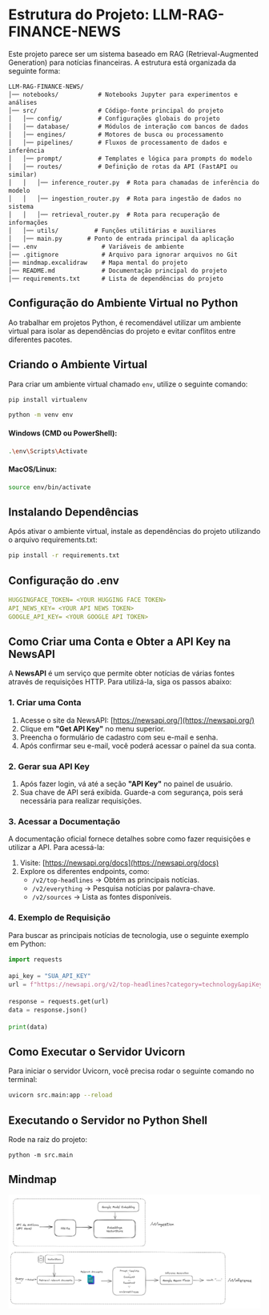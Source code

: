 
# Estrutura do Projeto: LLM-RAG-FINANCE-NEWS

Este projeto parece ser um sistema baseado em RAG (Retrieval-Augmented Generation) para notícias financeiras. A estrutura está organizada da seguinte forma:

```plaintext
LLM-RAG-FINANCE-NEWS/
│── notebooks/           # Notebooks Jupyter para experimentos e análises
│── src/                 # Código-fonte principal do projeto
│   │── config/          # Configurações globais do projeto
│   │── database/        # Módulos de interação com bancos de dados
│   │── engines/         # Motores de busca ou processamento
│   │── pipelines/       # Fluxos de processamento de dados e inferência
│   │── prompt/          # Templates e lógica para prompts do modelo
│   │── routes/          # Definição de rotas da API (FastAPI ou similar)
│   │   │── inference_router.py  # Rota para chamadas de inferência do modelo
│   │   │── ingestion_router.py  # Rota para ingestão de dados no sistema
│   │   │── retrieval_router.py  # Rota para recuperação de informações
│   │── utils/          # Funções utilitárias e auxiliares
│   │── main.py       # Ponto de entrada principal da aplicação
│── .env                  # Variáveis de ambiente
│── .gitignore            # Arquivo para ignorar arquivos no Git
│── mindmap.excalidraw    # Mapa mental do projeto
│── README.md             # Documentação principal do projeto
│── requirements.txt      # Lista de dependências do projeto
```

## Configuração do Ambiente Virtual no Python  

Ao trabalhar em projetos Python, é recomendável utilizar um ambiente virtual para isolar as dependências do projeto e evitar conflitos entre diferentes pacotes.  

## Criando o Ambiente Virtual  
Para criar um ambiente virtual chamado `env`, utilize o seguinte comando: 

```sh
pip install virtualenv
```

```sh
python -m venv env
```
#### Windows (CMD ou PowerShell):

```sh
.\env\Scripts\Activate
```


#### MacOS/Linux:

```sh
source env/bin/activate
```

## Instalando Dependências
Após ativar o ambiente virtual, instale as dependências do projeto utilizando o arquivo requirements.txt:
```sh
pip install -r requirements.txt
```

## Configuração do .env

```yaml
HUGGINGFACE_TOKEN= <YOUR HUGGING FACE TOKEN>
API_NEWS_KEY= <YOUR API NEWS TOKEN>
GOOGLE_API_KEY= <YOUR GOOGLE API TOKEN>

```

## Como Criar uma Conta e Obter a API Key na NewsAPI  

A **NewsAPI** é um serviço que permite obter notícias de várias fontes através de requisições HTTP. Para utilizá-la, siga os passos abaixo:  

### 1. Criar uma Conta  
1. Acesse o site da NewsAPI: [https://newsapi.org/](https://newsapi.org/)  
2. Clique em **"Get API Key"** no menu superior.  
3. Preencha o formulário de cadastro com seu e-mail e senha.  
4. Após confirmar seu e-mail, você poderá acessar o painel da sua conta.  

### 2. Gerar sua API Key  
1. Após fazer login, vá até a seção **"API Key"** no painel de usuário.  
2. Sua chave de API será exibida. Guarde-a com segurança, pois será necessária para realizar requisições.  

### 3. Acessar a Documentação  
A documentação oficial fornece detalhes sobre como fazer requisições e utilizar a API. Para acessá-la:  
1. Visite: [https://newsapi.org/docs](https://newsapi.org/docs)  
2. Explore os diferentes endpoints, como:  
   - `/v2/top-headlines` → Obtém as principais notícias.  
   - `/v2/everything` → Pesquisa notícias por palavra-chave.  
   - `/v2/sources` → Lista as fontes disponíveis.  

### 4. Exemplo de Requisição  
Para buscar as principais notícias de tecnologia, use o seguinte exemplo em Python:  

```python
import requests

api_key = "SUA_API_KEY"
url = f"https://newsapi.org/v2/top-headlines?category=technology&apiKey={api_key}"

response = requests.get(url)
data = response.json()

print(data)
```

## Como Executar o Servidor Uvicorn

Para iniciar o servidor Uvicorn, você precisa rodar o seguinte comando no terminal:

```sh
uvicorn src.main:app --reload
```

## Executando o Servidor no Python Shell

Rode na raiz do projeto: 
```
python -m src.main
```

## Mindmap

![Mindmap](mindmap.png)